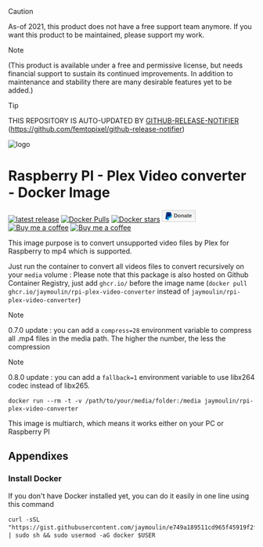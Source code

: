 > [!CAUTION]
> As-of 2021, this product does not have a free support team anymore. If you want this product to be maintained, please support my work.

> [!NOTE]
> (This product is available under a free and permissive license, but needs financial support to sustain its continued improvements. In addition to maintenance and stability there are many desirable features yet to be added.)

> [!TIP]
> THIS REPOSITORY IS AUTO-UPDATED BY [GITHUB-RELEASE-NOTIFIER](https://github.com/femtopixel/github-release-notifier) (https://github.com/femtopixel/github-release-notifier)

![logo](https://github.com/jaymoulin/docker-rpi-plex-video-converter/raw/master/logo.png)

Raspberry PI - Plex Video converter - Docker Image
==================================================
[![latest release](https://img.shields.io/github/release/jaymoulin/docker-rpi-plex-video-converter.svg "latest release")](http://github.com/jaymoulin/docker-rpi-plex-video-converter/releases)
[![Docker Pulls](https://img.shields.io/docker/pulls/jaymoulin/rpi-plex-video-converter.svg)](https://hub.docker.com/r/jaymoulin/rpi-plex-video-converter/)
[![Docker stars](https://img.shields.io/docker/stars/jaymoulin/rpi-plex-video-converter.svg)](https://hub.docker.com/r/jaymoulin/rpi-plex-video-converter/)
[![PayPal donation](https://github.com/jaymoulin/jaymoulin.github.io/raw/master/ppl.png "PayPal donation")](https://www.paypal.me/jaymoulin)
[![Buy me a coffee](https://www.buymeacoffee.com/assets/img/custom_images/orange_img.png "Buy me a coffee")](https://www.buymeacoffee.com/jaymoulin)
[![Buy me a coffee](https://ko-fi.com/img/githubbutton_sm.svg "Buy me a coffee")](https://www.ko-fi.com/jaymoulin)

This image purpose is to convert unsupported video files by Plex for Raspberry to mp4 which is supported.

Just run the container to convert all videos files to convert recursively on your `media` volume :
Please note that this package is also hosted on Github Container Registry, just add `ghcr.io/` before the image name (`docker pull ghcr.io/jaymoulin/rpi-plex-video-converter` instead of `jaymoulin/rpi-plex-video-converter`)

> [!NOTE]
> 0.7.0 update : you can add a `compress=28` environment variable to compress all .mp4 files in the media path. The higher the number, the less the compression

> [!NOTE]
> 0.8.0 update : you can add a `fallback=1` environment variable to use libx264 codec instead of libx265.

```
docker run --rm -t -v /path/to/your/media/folder:/media jaymoulin/rpi-plex-video-converter
```
This image is multiarch, which means it works either on your PC or Raspberry PI

Appendixes
---

### Install Docker

If you don't have Docker installed yet, you can do it easily in one line using this command
 
```
curl -sSL "https://gist.githubusercontent.com/jaymoulin/e749a189511cd965f45919f2f99e45f3/raw/0e650b38fde684c4ac534b254099d6d5543375f1/ARM%2520(Raspberry%2520PI)%2520Docker%2520Install" | sudo sh && sudo usermod -aG docker $USER
```
